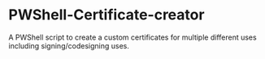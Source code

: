 # PWShell-Certificate-creator
A PWShell script to create a custom certificates for multiple different uses including signing/codesigning uses.
